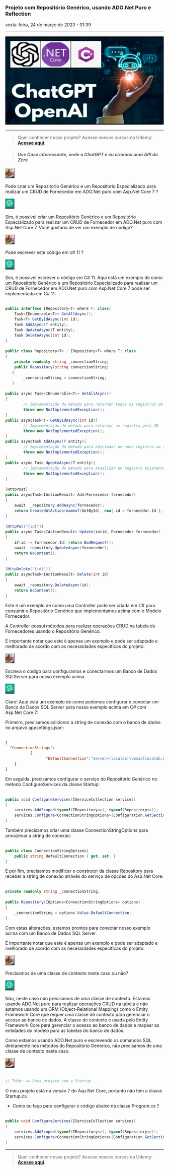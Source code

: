 
### Projeto com Repositório Genérico, usando ADO.Net Puro e Reflection
sexta-feira, 24 de março de 2023 - 01:39

---

![ADO Puro com ChatGPT - by: Cooperchip, Inc](https://github.com/carlosItDevelop/ADO.Net-Puro-Com-ChatCPT/blob/main/imgs/capa-post.png "ADO Puro com ChatGPT - by: Cooperchip, Inc")

---

> Quer conhecer nosso projeto? Acesse nossos cursos na Udemy:  **[Acesse aqui](https://www.udemy.com/user/carlos-alberto-dos-santos-34/)**.


> #### *Use Case interessante, onde o ChatGPT e eu criamos uma API do Zero*


![Cooperchip, Inc](https://github.com/carlosItDevelop/ADO.Net-Puro-Com-ChatCPT/blob/main/imgs/carlos.cooperchip.png)

Pode criar um Repositorio Genérico e um Repositorio Especializado para realizar um CRUD de Fornecedor em ADO.Net puro com Asp.Net Core 7 ?

![ChatGPT, Inc](https://github.com/carlosItDevelop/ADO.Net-Puro-Com-ChatCPT/blob/main/imgs/chat-gpt.png)

Sim, é possível criar um Repositório Genérico e um Repositório Especializado para realizar um CRUD de Fornecedor em ADO.Net puro com Asp.Net Core 7. Você gostaria de ver um exemplo de código?

![Cooperchip, Inc](https://github.com/carlosItDevelop/ADO.Net-Puro-Com-ChatCPT/blob/main/imgs/carlos.cooperchip.png)

Pode escrever este código em c# 11 ?

![ChatGPT, Inc](https://github.com/carlosItDevelop/ADO.Net-Puro-Com-ChatCPT/blob/main/imgs/chat-gpt.png)

Sim, é possível escrever o código em C# 11. Aqui está um exemplo de como um Repositório Genérico e um Repositório Especializado para realizar um CRUD de Fornecedor em ADO.Net puro com Asp.Net Core 7 pode ser implementado em C# 11:

```csharp

public interface IRepository<T> where T: class{
    Task<IEnumerable<T>> GetAllAsync();
    Task<T> GetByIdAsync(int id);
    Task AddAsync(T entity);
    Task UpdateAsync(T entity);
    Task DeleteAsync(int id);
}

public class Repository<T> : IRepository<T> where T: class
{
    private readonly string _connectionString;
    public Repository(string connectionString)
   {
        _connectionString = connectionString;
   }

public async Task<IEnumerable<T>> GetAllAsync()
{
        // Implementação do método para retornar todos os registros da tabela
        throw new NotImplementedException();
}
public asyncTask<T> GetByIdAsync(int id){
        // Implementação do método para retornar um registro pelo ID
        throw new NotImplementedException();
}
public asyncTask AddAsync(T entity){
        // Implementação do método para adicionar um novo registro na tabela
        throw new NotImplementedException();
}
public async Task UpdateAsync(T entity){
        // Implementação do método para atualizar um registro existente na tabela
        throw new NotImplementedException();
}

[HttpPost]
public asyncTask<IActionResult> Add(Fornecedor fornecedor)
{
    await  _repository.AddAsync(fornecedor);
    return CreatedAtAction(nameof(GetById), new{ id = fornecedor.Id }, fornecedor);
}

[HttpPut("{id}")]
public async Task<IActionResult> Update(intid, Fornecedor fornecedor)
{
    if(id != fornecedor.Id) return BadRequest();
    await _repository.UpdateAsync(fornecedor);
    return NoContent();
}

[HttpDelete("{id}")]
public asyncTask<IActionResult> Delete(int id)
{
    await _repository.DeleteAsync(id);
    return NoContent();
}

```

Este é um exemplo de como uma Controller pode ser criada em C# para consumir o Repositório Genérico que implementamos acima com o Modelo Fornecedor. 

A Controller possui métodos para realizar operações CRUD na tabela de Fornecedores usando o Repositório Genérico. 

É importante notar que este é apenas um exemplo e pode ser adaptado e melhorado de acordo com as necessidades específicas do projeto.

![Cooperchip, Inc](https://github.com/carlosItDevelop/ADO.Net-Puro-Com-ChatCPT/blob/main/imgs/carlos.cooperchip.png)

Escreva o código para configuramos e conectarmos um Banco de Dados SQl Server para nosso exemplo acima.

![ChatGPT, Inc](https://github.com/carlosItDevelop/ADO.Net-Puro-Com-ChatCPT/blob/main/imgs/chat-gpt.png)

Claro! 
Aqui está um exemplo de como podemos configurar e conectar um Banco de Dados SQL Server para nosso exemplo acima em C# com Asp.Net Core 7:

Primeiro, precisamos adicionar a string de conexão com o banco de dados no arquivo appsettings.json:

```json

{
  "ConnectionStrings":
           {
                  "DefaultConnection":"Server=(localdb)\\mssqllocaldb;Database=MeuBancoDeDados;Trusted_Connection=True;"
	}
}

```

Em seguida, precisamos configurar o serviço do Repositório Genérico no método ConfigureServices da classe Startup:

```csharp

public void ConfigureServices(IServiceCollection services)
{
    services.AddScoped(typeof(IRepository<>), typeof(Repository<>));
    services.Configure<ConnectionStringOptions>(Configuration.GetSection("ConnectionStrings"));
}
```

Também precisamos criar uma classe ConnectionStringOptions para armazenar a string de conexão:

```csharp

public class ConnectionStringOptions{
    public string DefaultConnection { get; set; }
}
```

E por fim, precisamos modificar o construtor da classe Repository<T> para receber a string de conexão através do serviço de opções do Asp.Net Core:

```csharp

private readonly string _connectionString;

public Repository(IOptions<ConnectionStringOptions> options)
{
    _connectionString = options.Value.DefaultConnection;
}
```

Com estas alterações, estamos prontos para conectar nosso exemplo acima com um Banco de Dados SQL Server. 

É importante notar que este é apenas um exemplo e pode ser adaptado e melhorado de acordo com as necessidades específicas do projeto.

![Cooperchip, Inc](https://github.com/carlosItDevelop/ADO.Net-Puro-Com-ChatCPT/blob/main/imgs/carlos.cooperchip.png)

Precisamos de uma classe de contexto neste caso ou não?

![ChatGPT, Inc](https://github.com/carlosItDevelop/ADO.Net-Puro-Com-ChatCPT/blob/main/imgs/chat-gpt.png)

Não, neste caso não precisamos de uma classe de contexto. Estamos usando ADO.Net puro para realizar operações CRUD na tabela e não estamos usando um ORM (Object-Relational Mapping) como o Entity Framework Core que requer uma classe de contexto para gerenciar o acesso ao banco de dados.
A classe de contexto é usada pelo Entity Framework Core para gerenciar o acesso ao banco de dados e mapear as entidades do modelo para as tabelas do banco de dados. 

Como estamos usando ADO.Net puro e escrevendo os comandos SQL diretamente nos métodos do Repositório Genérico, não precisamos de uma classe de contexto neste caso.


![Cooperchip, Inc](https://github.com/carlosItDevelop/ADO.Net-Puro-Com-ChatCPT/blob/main/imgs/carlos.cooperchip.png)

```csharp

// ToDo: => Para projeto sem a Startup ...
```

O meu projeto está na versão 7 do Asp.Net Core, portanto não tem a classe Startup.cs. 
- Como eu faço para configurar o código abaixo na classe Program.cs ? 

```csharp

public void ConfigureServices(IServiceCollection services) 
{ 
    services.AddScoped(typeof(IRepository<>), typeof(Repository<>)); 
    services.Configure<ConnectionStringOptions>(Configuration.GetSection("ConnectionStrings")); 
}
```




---

> Quer conhecer nosso projeto? Acesse nossos cursos na Udemy:  **[Acesse aqui](https://www.udemy.com/user/carlos-alberto-dos-santos-34/)**.


	